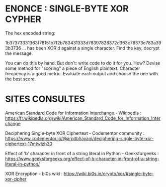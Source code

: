 # ENONCE : SINGLE-BYTE XOR CYPHER

The hex encoded string:

1b37373331363f78151b7f2b783431333d78397828372d363c78373e783a393b3736
... has been XOR'd against a single character. Find the key, decrypt the message.

You can do this by hand. But don't: write code to do it for you.
How? Devise some method for "scoring" a piece of English plaintext. Character frequency is a good metric. Evaluate each output and choose the one with the best score.

# SITES CONSULTES

American Standard Code for Information Interchange - Wikipedia : https://fr.wikipedia.org/wiki/American_Standard_Code_for_Information_Interchange

Deciphering Single-byte XOR Ciphertext - Codementor community : https://www.codementor.io/@arpitbhayani/deciphering-single-byte-xor-ciphertext-17mtwlzh30


Effect of 'b' character in front of a string literal in Python - Geeksforgeeks : https://www.geeksforgeeks.org/effect-of-b-character-in-front-of-a-string-literal-in-python/


XOR Encryption - bi0s wiki : https://wiki.bi0s.in/crypto/xor/#single-byte-xor-cipher


